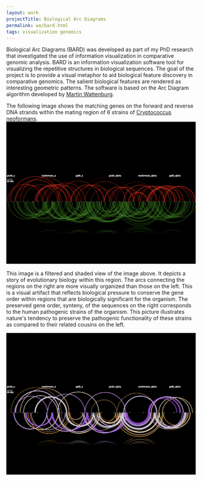 ```yaml
---
layout: work
projectTitle: Biological Arc Diagrams
permalink: wo/bard.html
tags: visualization genomics
---
```

Biological Arc Diagrams (BARD) was developed as part of my PhD research that investigated the use of information visualization in comparative genomic analysis. BARD is an information visualization software tool for visualizing the repetitive structures in biological sequences.  The goal of the project is to provide a visual metaphor to aid biological feature discovery in comparative genomics.  The salient biological features are rendered as interesting geometric patterns. The software is based on the Arc Diagram algorithm developed by [Martin Wattenburg](http://bewitched.com).

The following image shows the matching genes on the forward and reverse DNA strands within the mating region of 6 strains of [Cryptococcus neoformans](http://en.wikipedia.org/wiki/Cryptococcus_neoformans).  
![figure 1][img01]

This image is a filtered and shaded view of the image above. It depicts a story of evolutionary biology within this region. The arcs connecting the regions on the right are more visually organized than those on the left. This is a visual artifact that reflects biological pressure to conserve the gene order within regions that are biologically significant for the organism. The preserved gene order, synteny, of the sequences on the right corresponds to the human pathogenic strains of the organism. This picture illustrates nature's tendency to preserve the pathogenic functionality of these strains as compared to their related cousins on the left.

![figure 2][img02]

[img01]: /img/bard-wo-01.jpg
[img02]: /img/bard-wo-02.jpg











